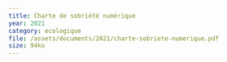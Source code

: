 ```yaml
---
title: Charte de sobriété numérique
year: 2021
category: ecologique
file: /assets/documents/2021/charte-sobriete-numerique.pdf
size: 94ko
---
```


